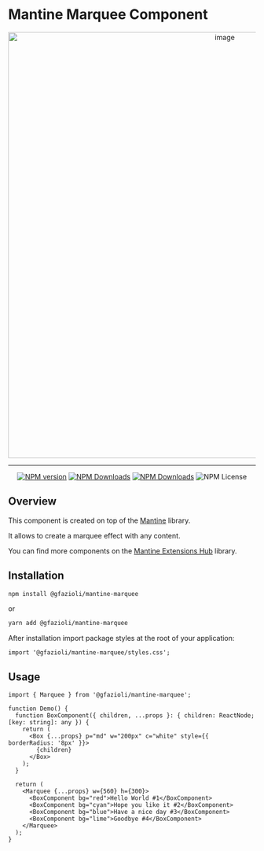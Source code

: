 # Mantine Marquee Component

<p align="center">
  <img width="866" alt="image" src="https://github.com/gfazioli/mantine-marquee/assets/432181/d9d37b48-ab49-44c7-9315-4ad9a48e70f8">
</p>

---

<div align="center">
  
  [![NPM version](https://img.shields.io/npm/v/%40gfazioli%2Fmantine-marquee?style=for-the-badge)](https://www.npmjs.com/package/@gfazioli/mantine-marquee)
  [![NPM Downloads](https://img.shields.io/npm/dm/%40gfazioli%2Fmantine-marquee?style=for-the-badge)](https://www.npmjs.com/package/@gfazioli/mantine-marquee)
  [![NPM Downloads](https://img.shields.io/npm/dy/%40gfazioli%2Fmantine-marquee?style=for-the-badge&label=%20&color=f90)](https://www.npmjs.com/package/@gfazioli/mantine-marquee)
  ![NPM License](https://img.shields.io/npm/l/%40gfazioli%2Fmantine-marquee?style=for-the-badge)

</div>

## Overview

This component is created on top of the [Mantine](https://mantine.dev/) library.

It allows to create a marquee effect with any content.

You can find more components on the [Mantine Extensions Hub](https://mantine-extensions.vercel.app/) library.

## Installation

```sh
npm install @gfazioli/mantine-marquee
```
or 

```sh
yarn add @gfazioli/mantine-marquee
```

After installation import package styles at the root of your application:

```tsx
import '@gfazioli/mantine-marquee/styles.css';
```

## Usage

```tsx
import { Marquee } from '@gfazioli/mantine-marquee';

function Demo() {
  function BoxComponent({ children, ...props }: { children: ReactNode; [key: string]: any }) {
    return (
      <Box {...props} p="md" w="200px" c="white" style={{ borderRadius: '8px' }}>
        {children}
      </Box>
    );
  }

  return (
    <Marquee {...props} w={560} h={300}>
      <BoxComponent bg="red">Hello World #1</BoxComponent>
      <BoxComponent bg="cyan">Hope you like it #2</BoxComponent>
      <BoxComponent bg="blue">Have a nice day #3</BoxComponent>
      <BoxComponent bg="lime">Goodbye #4</BoxComponent>
    </Marquee>
  );
}
```



